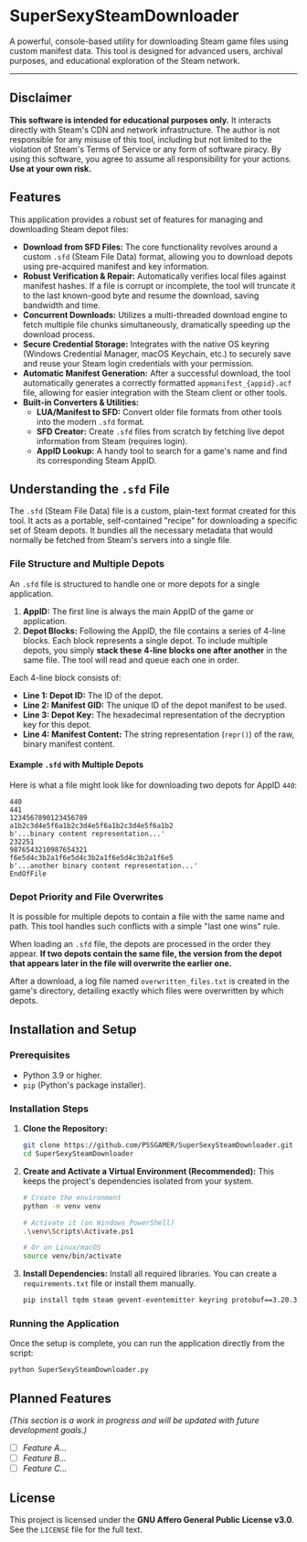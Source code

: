 # SuperSexySteamDownloader

A powerful, console-based utility for downloading Steam game files using custom manifest data. This tool is designed for advanced users, archival purposes, and educational exploration of the Steam network.

---

## Disclaimer

**This software is intended for educational purposes only.** It interacts directly with Steam's CDN and network infrastructure. The author is not responsible for any misuse of this tool, including but not limited to the violation of Steam's Terms of Service or any form of software piracy. By using this software, you agree to assume all responsibility for your actions. **Use at your own risk.**

## Features

This application provides a robust set of features for managing and downloading Steam depot files:

-   **Download from SFD Files:** The core functionality revolves around a custom `.sfd` (Steam File Data) format, allowing you to download depots using pre-acquired manifest and key information.
-   **Robust Verification & Repair:** Automatically verifies local files against manifest hashes. If a file is corrupt or incomplete, the tool will truncate it to the last known-good byte and resume the download, saving bandwidth and time.
-   **Concurrent Downloads:** Utilizes a multi-threaded download engine to fetch multiple file chunks simultaneously, dramatically speeding up the download process.
-   **Secure Credential Storage:** Integrates with the native OS keyring (Windows Credential Manager, macOS Keychain, etc.) to securely save and reuse your Steam login credentials with your permission.
-   **Automatic Manifest Generation:** After a successful download, the tool automatically generates a correctly formatted `appmanifest_{appid}.acf` file, allowing for easier integration with the Steam client or other tools.
-   **Built-in Converters & Utilities:**
    -   **LUA/Manifest to SFD:** Convert older file formats from other tools into the modern `.sfd` format.
    -   **SFD Creator:** Create `.sfd` files from scratch by fetching live depot information from Steam (requires login).
    -   **AppID Lookup:** A handy tool to search for a game's name and find its corresponding Steam AppID.

## Understanding the `.sfd` File

The `.sfd` (Steam File Data) file is a custom, plain-text format created for this tool. It acts as a portable, self-contained "recipe" for downloading a specific set of Steam depots. It bundles all the necessary metadata that would normally be fetched from Steam's servers into a single file.

### File Structure and Multiple Depots

An `.sfd` file is structured to handle one or more depots for a single application.

1.  **AppID:** The first line is always the main AppID of the game or application.
2.  **Depot Blocks:** Following the AppID, the file contains a series of 4-line blocks. Each block represents a single depot. To include multiple depots, you simply **stack these 4-line blocks one after another** in the same file. The tool will read and queue each one in order.

Each 4-line block consists of:
-   **Line 1: Depot ID:** The ID of the depot.
-   **Line 2: Manifest GID:** The unique ID of the depot manifest to be used.
-   **Line 3: Depot Key:** The hexadecimal representation of the decryption key for this depot.
-   **Line 4: Manifest Content:** The string representation (`repr()`) of the raw, binary manifest content.

#### Example `.sfd` with Multiple Depots

Here is what a file might look like for downloading two depots for AppID `440`:
```
440
441
1234567890123456789
a1b2c3d4e5f6a1b2c3d4e5f6a1b2c3d4e5f6a1b2
b'...binary content representation...'
232251
9876543210987654321
f6e5d4c3b2a1f6e5d4c3b2a1f6e5d4c3b2a1f6e5
b'...another binary content representation...'
EndOfFile
```

### Depot Priority and File Overwrites

It is possible for multiple depots to contain a file with the same name and path. This tool handles such conflicts with a simple "last one wins" rule.

When loading an `.sfd` file, the depots are processed in the order they appear. **If two depots contain the same file, the version from the depot that appears later in the file will overwrite the earlier one.**

After a download, a log file named `overwritten_files.txt` is created in the game's directory, detailing exactly which files were overwritten by which depots.

## Installation and Setup

### Prerequisites

-   Python 3.9 or higher.
-   `pip` (Python's package installer).

### Installation Steps

1.  **Clone the Repository:**
    ```bash
    git clone https://github.com/PSSGAMER/SuperSexySteamDownloader.git
    cd SuperSexySteamDownloader
    ```

2.  **Create and Activate a Virtual Environment (Recommended):**
    This keeps the project's dependencies isolated from your system.
    ```bash
    # Create the environment
    python -m venv venv

    # Activate it (on Windows PowerShell)
    .\venv\Scripts\Activate.ps1
    
    # Or on Linux/macOS
    source venv/bin/activate
    ```

3.  **Install Dependencies:**
    Install all required libraries. You can create a `requirements.txt` file or install them manually.
    ```bash
    pip install tqdm steam gevent-eventemitter keyring protobuf==3.20.3
    ```

### Running the Application

Once the setup is complete, you can run the application directly from the script:
```bash
python SuperSexySteamDownloader.py
```

## Planned Features

*(This section is a work in progress and will be updated with future development goals.)*

-   [ ] *Feature A...*
-   [ ] *Feature B...*
-   [ ] *Feature C...*

## License

This project is licensed under the **GNU Affero General Public License v3.0**. See the `LICENSE` file for the full text.
